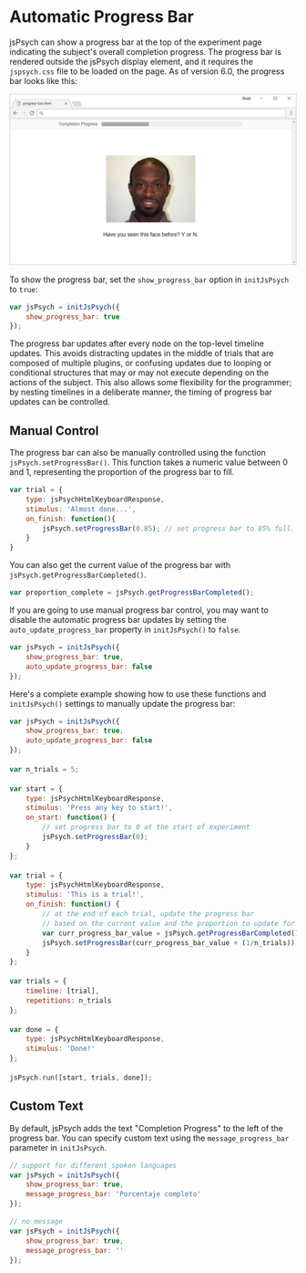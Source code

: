 # Automatic Progress Bar

jsPsych can show a progress bar at the top of the experiment page indicating the subject's overall completion progress. The progress bar is rendered outside the jsPsych display element, and it requires the `jspsych.css` file to be loaded on the page. As of version 6.0, the progress bar looks like this:

![Progressbar Screenshot](../img/progress_bar.png)

To show the progress bar, set the `show_progress_bar` option in `initJsPsych` to `true`:

```javascript
var jsPsych = initJsPsych({
	show_progress_bar: true
});
```

The progress bar updates after every node on the top-level timeline updates. This avoids distracting updates in the middle of trials that are composed of multiple plugins, or confusing updates due to looping or conditional structures that may or may not execute depending on the actions of the subject. This also allows some flexibility for the programmer; by nesting timelines in a deliberate manner, the timing of progress bar updates can be controlled.

## Manual Control

The progress bar can also be manually controlled using the function `jsPsych.setProgressBar()`. This function takes a numeric value between 0 and 1, representing the proportion of the progress bar to fill.

```js
var trial = {
	type: jsPsychHtmlKeyboardResponse,
	stimulus: 'Almost done...',
	on_finish: function(){
		jsPsych.setProgressBar(0.85); // set progress bar to 85% full.
	}
}
```

You can also get the current value of the progress bar with `jsPsych.getProgressBarCompleted()`.

```js
var proportion_complete = jsPsych.getProgressBarCompleted();
```

If you are going to use manual progress bar control, you may want to disable the automatic progress bar updates by setting the `auto_update_progress_bar` property in `initJsPsych()` to `false`.

```js
var jsPsych = initJsPsych({
	show_progress_bar: true,
	auto_update_progress_bar: false
});
```

Here's a complete example showing how to use these functions and `initJsPsych()` settings to manually update the progress bar:

```js
var jsPsych = initJsPsych({
    show_progress_bar: true,
    auto_update_progress_bar: false
});

var n_trials = 5;

var start = {
    type: jsPsychHtmlKeyboardResponse,
    stimulus: 'Press any key to start!',
    on_start: function() {
        // set progress bar to 0 at the start of experiment
        jsPsych.setProgressBar(0);
    }
};

var trial = {
    type: jsPsychHtmlKeyboardResponse,
    stimulus: 'This is a trial!',
    on_finish: function() {
        // at the end of each trial, update the progress bar
        // based on the current value and the proportion to update for each trial
        var curr_progress_bar_value = jsPsych.getProgressBarCompleted();
        jsPsych.setProgressBar(curr_progress_bar_value + (1/n_trials));
    }
};

var trials = {
    timeline: [trial],
    repetitions: n_trials
};

var done = {
    type: jsPsychHtmlKeyboardResponse,
    stimulus: 'Done!'
};

jsPsych.run([start, trials, done]);
```

## Custom Text

By default, jsPsych adds the text "Completion Progress" to the left of the progress bar. You can specify custom text using the `message_progress_bar` parameter in `initJsPsych`.

```js
// support for different spoken languages
var jsPsych = initJsPsych({
    show_progress_bar: true,
    message_progress_bar: 'Porcentaje completo'
});
```

```js
// no message
var jsPsych = initJsPsych({
    show_progress_bar: true,
    message_progress_bar: ''
});
```